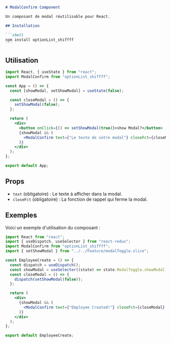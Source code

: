````markdown
# ModalConfirm Component

Un composant de modal réutilisable pour React.

## Installation

```shell
npm install optionList_shiffff
```
````

## Utilisation

```jsx
import React, { useState } from "react";
import ModalConfirm from "optionList_shiffff";

const App = () => {
  const [showModal, setShowModal] = useState(false);

  const closeModal = () => {
    setShowModal(false);
  };

  return (
    <div>
      <button onClick={() => setShowModal(true)}>show Modal?</button>
      {showModal && (
        <ModalConfirm text={"Le texte de votre modal"} closeFct={closeModal} />
      )}
    </div>
  );
};

export default App;
```

## Props

- `text` (obligatoire) : Le texte à afficher dans la modal.
- `closeFct` (obligatoire) : La fonction de rappel qui ferme la modal.

## Exemples

Voici un exemple d'utilisation du composant :

```jsx
import React from "react";
import { useDispatch, useSelector } from "react-redux";
import ModalConfirm from "optionList_shiffff";
import { setShowModal } from "../../Feature/modalToggle.slice";

const EmployeeCreate = () => {
  const dispatch = useDispatch();
  const showModal = useSelector((state) => state.ModalToggle.showModal);
  const closeModal = () => {
    dispatch(setShowModal(false));
  };

  return (
    <div>
      {showModal && (
        <ModalConfirm text={"Employee Created!"} closeFct={closeModal} />
      )}
    </div>
  );
};

export default EmployeeCreate;
```
